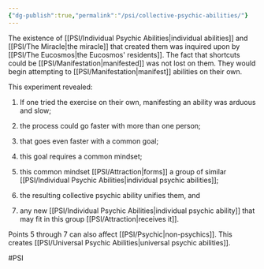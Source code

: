 ```yaml
---
{"dg-publish":true,"permalink":"/psi/collective-psychic-abilities/"}
---
```


The existence of [[PSI/Individual Psychic Abilities\|individual abilities]] and [[PSI/The Miracle\|the miracle]] that created them was inquired upon by [[PSI/The Eucosmos\|the Eucosmos' residents]]. The fact that shortcuts could be [[PSI/Manifestation\|manifested]] was not lost on them. They would begin attempting to [[PSI/Manifestation\|manifest]] abilities on their own.

This experiment revealed:

1. If one tried the exercise on their own, manifesting an ability was arduous and slow;
   
2. the process could go faster with more than one person;
   
3. that goes even faster with a common goal;
   
4. this goal requires a common mindset;
   
5. this common mindset [[PSI/Attraction\|forms]] a group of similar [[PSI/Individual Psychic Abilities\|individual psychic abilities]];
   
6. the resulting collective psychic ability unifies them, and 
   
7. any new [[PSI/Individual Psychic Abilities\|individual psychic ability]] that may fit in this group [[PSI/Attraction\|receives it]]. 

Points 5 through 7 can also affect [[PSI/Psychic\|non-psychics]]. This creates [[PSI/Universal Psychic Abilities\|universal psychic abilities]]. 

#PSI 


